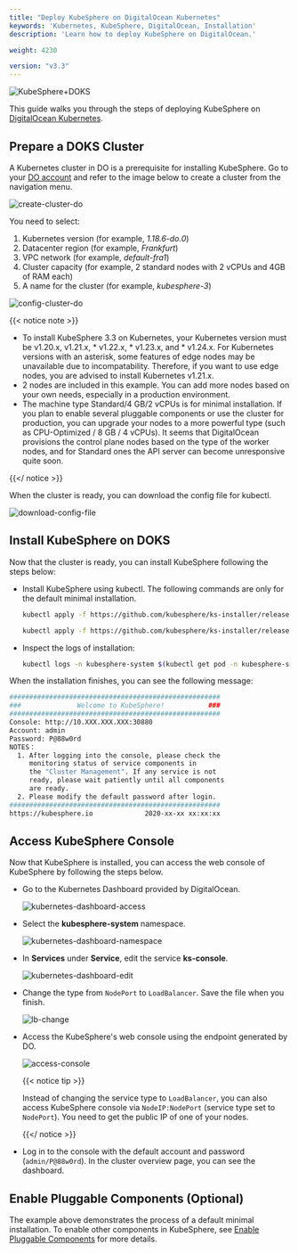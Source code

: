```yaml
---
title: "Deploy KubeSphere on DigitalOcean Kubernetes"
keywords: 'Kubernetes, KubeSphere, DigitalOcean, Installation'
description: 'Learn how to deploy KubeSphere on DigitalOcean.'

weight: 4230

version: "v3.3"
---
```


![KubeSphere+DOKS](/images/docs/v3.x/do/KubeSphere-DOKS.png)

This guide walks you through the steps of deploying KubeSphere on [DigitalOcean Kubernetes](https://www.digitalocean.com/products/kubernetes/).

## Prepare a DOKS Cluster

A Kubernetes cluster in DO is a prerequisite for installing KubeSphere. Go to your [DO account](https://cloud.digitalocean.com/) and refer to the image below to create a cluster from the navigation menu.

![create-cluster-do](/images/docs/v3.x/do/create-cluster-do.png)

You need to select:

1. Kubernetes version (for example, *1.18.6-do.0*)
2. Datacenter region (for example, *Frankfurt*)
3. VPC network (for example, *default-fra1*)
4. Cluster capacity (for example, 2 standard nodes with 2 vCPUs and 4GB of RAM each)
5. A name for the cluster (for example, *kubesphere-3*)

![config-cluster-do](/images/docs/v3.x/do/config-cluster-do.png)

{{< notice note >}}

- To install KubeSphere 3.3 on Kubernetes, your Kubernetes version must be v1.20.x, v1.21.x, * v1.22.x, * v1.23.x, and * v1.24.x. For Kubernetes versions with an asterisk, some features of edge nodes may be unavailable due to incompatability. Therefore, if you want to use edge nodes, you are advised to install Kubernetes v1.21.x.
- 2 nodes are included in this example. You can add more nodes based on your own needs, especially in a production environment.
- The machine type Standard/4 GB/2 vCPUs is for minimal installation. If you plan to enable several pluggable components or use the cluster for production, you can upgrade your nodes to a more powerful type (such as CPU-Optimized / 8 GB / 4 vCPUs). It seems that DigitalOcean provisions the control plane nodes based on the type of the worker nodes, and for Standard ones the API server can become unresponsive quite soon.

{{</ notice >}}

When the cluster is ready, you can download the config file for kubectl.

![download-config-file](/images/docs/v3.x/do/download-config-file.png)

## Install KubeSphere on DOKS

Now that the cluster is ready, you can install KubeSphere following the steps below:

- Install KubeSphere using kubectl. The following commands are only for the default minimal installation.

  ```bash
  kubectl apply -f https://github.com/kubesphere/ks-installer/releases/download/v3.3.2/kubesphere-installer.yaml
  
  kubectl apply -f https://github.com/kubesphere/ks-installer/releases/download/v3.3.2/cluster-configuration.yaml
  ```

- Inspect the logs of installation:

  ```bash
  kubectl logs -n kubesphere-system $(kubectl get pod -n kubesphere-system -l 'app in (ks-install, ks-installer)' -o jsonpath='{.items[0].metadata.name}') -f
  ```

When the installation finishes, you can see the following message:

```bash
#####################################################
###              Welcome to KubeSphere!           ###
#####################################################
Console: http://10.XXX.XXX.XXX:30880
Account: admin
Password: P@88w0rd
NOTES：
  1. After logging into the console, please check the
     monitoring status of service components in
     the "Cluster Management". If any service is not
     ready, please wait patiently until all components
     are ready.
  2. Please modify the default password after login.
#####################################################
https://kubesphere.io             2020-xx-xx xx:xx:xx
```

## Access KubeSphere Console

Now that KubeSphere is installed, you can access the web console of KubeSphere by following the steps below.

- Go to the Kubernetes Dashboard provided by DigitalOcean.

  ![kubernetes-dashboard-access](/images/docs/v3.x/do/kubernetes-dashboard-access.png)

- Select the **kubesphere-system** namespace.

  ![kubernetes-dashboard-namespace](/images/docs/v3.x/do/kubernetes-dashboard-namespace.png)

- In **Services** under **Service**, edit the service **ks-console**.

  ![kubernetes-dashboard-edit](/images/docs/v3.x/do/kubernetes-dashboard-edit.png)

- Change the type from `NodePort` to `LoadBalancer`. Save the file when you finish.

  ![lb-change](/images/docs/v3.x/do/lb-change.png)

- Access the KubeSphere's web console using the endpoint generated by DO.

  ![access-console](/images/docs/v3.x/do/access-console.png)

  {{< notice tip >}}

  Instead of changing the service type to `LoadBalancer`, you can also access KubeSphere console via `NodeIP:NodePort` (service type set to `NodePort`). You need to get the public IP of one of your nodes.

  {{</ notice >}}

- Log in to the console with the default account and password (`admin/P@88w0rd`). In the cluster overview page, you can see the dashboard.

## Enable Pluggable Components (Optional)

The example above demonstrates the process of a default minimal installation. To enable other components in KubeSphere, see [Enable Pluggable Components](../../../pluggable-components/) for more details.
